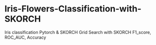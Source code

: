 # Iris-Flowers-Classification-with-SKORCH

Iris classification
Pytorch & SKORCH
Grid Search with SKORCH
F1_score, ROC_AUC, Accuracy
